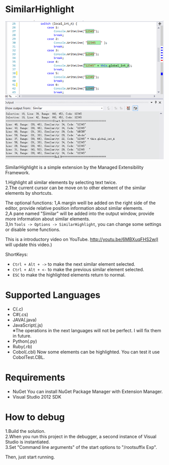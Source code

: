 ﻿﻿SimilarHighlight
================

![alt tag](Preview.png?raw=true)

SimilarHighlight is a simple extension by the Managed Extensibility Framework.  

1.Highlight all similar elements by selecting text twice.  
2.The current cursor can be move on to other element of the similar elements by shortcuts.  

The optional functions:
1,A margin weill be added on the right side of the editor, provide relative position information about similar elements.  
2,A pane named "Similar" will be added into the output window, provide more information about similar elements.  
3,In `Tools -> Options -> SimilarHighlight`, you can change some settings or disable some functions.

This is a introductory video on YouTube. http://youtu.be/6MBXuqFHS2w(I will update this video.)  

ShortKeys:
* `Ctrl + Alt + ->` to make the next similar element selected.  
* `Ctrl + Alt + <-` to make the previous similar element selected.  
* `ESC` to make the highlighted elements return to normal.  

# Supported Languages  

* C(.c)  
* C#(.cs)  
* JAVA(.java)  
* JavaScript(.js)  
※The operations in the next languages will not be perfect. I will fix them in future.
* Python(.py)  
* Ruby(.rb)  
* Cobol(.cbl) Now some elements can be highlighted. You can test it use CobolTest.CBL.  

# Requirements  

* NuGet You can install NuGet Package Manager with Extension Manager.
* Visual Studio 2012 SDK  

# How to debug

1.Build the solution.  
2.When you run this project in the debugger, a second instance of Visual Studio is instantiated.  
3.Set "Command line arguments" of the start options to "/rootsuffix Exp".  

Then, just start running.  
